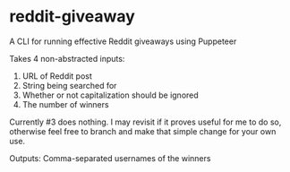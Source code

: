 # reddit-giveaway
A CLI for running effective Reddit giveaways using Puppeteer

Takes 4 non-abstracted inputs:
1. URL of Reddit post
2. String being searched for
3. Whether or not capitalization should be ignored
4. The number of winners

Currently #3 does nothing. I may revisit if it proves useful for me to do so, otherwise feel free to branch and make that simple change for your own use.

Outputs:
Comma-separated usernames of the winners
